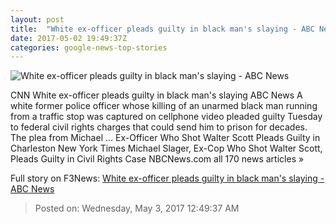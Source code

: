 ```yaml
---
layout: post
title:  "White ex-officer pleads guilty in black man's slaying - ABC News"
date: 2017-05-02 19:49:37Z
categories: google-news-top-stories
---
```


![White ex-officer pleads guilty in black man's slaying - ABC News](http://a.abcnews.com/images/US/ap-police-shooting-slager-jc-170502_16x9_992.jpg)

CNN White ex-officer pleads guilty in black man's slaying ABC News A white former police officer whose killing of an unarmed black man running from a traffic stop was captured on cellphone video pleaded guilty Tuesday to federal civil rights charges that could send him to prison for decades. The plea from Michael ... Ex-Officer Who Shot Walter Scott Pleads Guilty in Charleston New York Times Michael Slager, Ex-Cop Who Shot Walter Scott, Pleads Guilty in Civil Rights Case NBCNews.com all 170 news articles »


Full story on F3News: [White ex-officer pleads guilty in black man's slaying - ABC News](http://www.f3nws.com/n/RPnXfG)

> Posted on: Wednesday, May 3, 2017 12:49:37 AM
